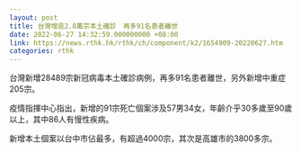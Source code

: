 ```yaml
---
layout: post
title: 台灣增逾2.8萬宗本土確診　再多91名患者離世
date: 2022-06-27 14:32:59.000000000 +08:00
link: https://news.rthk.hk/rthk/ch/component/k2/1654909-20220627.htm
categories: rthk
---
```


台灣新增28489宗新冠病毒本土確診病例，再多91名患者離世，另外新增中重症205宗。

疫情指揮中心指出，新增的91宗死亡個案涉及57男34女，年齡介乎30多歲至90歲以上，其中86人有慢性疾病。

新增本土個案以台中市佔最多，有超過4000宗，其次是高雄市的3800多宗。

